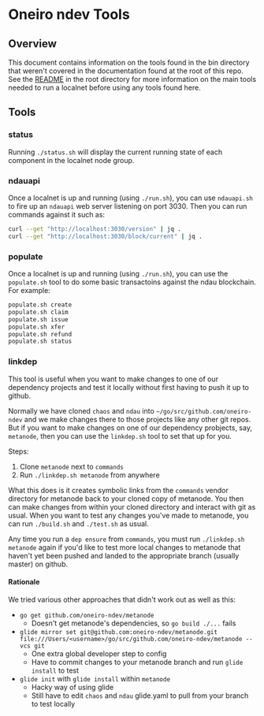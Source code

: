 # Oneiro ndev Tools

## Overview

This document contains information on the tools found in the bin directory that weren't covered in the documentation found at the root of this repo.  See the [README](../README.md) in the root directory for more information on the main tools needed to run a localnet before using any tools found here.

## Tools

### status

Running `./status.sh` will display the current running state of each component in the localnet node group.

### ndauapi

Once a localnet is up and running (using `./run.sh`), you can use `ndauapi.sh` to fire up an `ndauapi` web server listening on port 3030.  Then you can run commands against it such as:

```sh
curl --get "http://localhost:3030/version" | jq .
curl --get "http://localhost:3030/block/current" | jq .
```

### populate

Once a localnet is up and running (using `./run.sh`), you can use the `populate.sh` tool to do some basic transactoins against the ndau blockchain.  For example:

```sh
populate.sh create
populate.sh claim
populate.sh issue
populate.sh xfer
populate.sh refund
populate.sh status
```

### linkdep

This tool is useful when you want to make changes to one of our dependency projects and test it locally without first having to push it up to github.

Normally we have cloned `chaos` and `ndau` into `~/go/src/github.com/oneiro-ndev` and we make changes there to those projects like any other git repos.  But if you want to make changes on one of our dependency probjects, say, `metanode`, then you can use the `linkdep.sh` tool to set that up for you.

Steps:

1. Clone `metanode` next to `commands`
1. Run `./linkdep.sh metanode` from anywhere

What this does is it creates symbolic links from the `commands` vendor directory for metanode back to your cloned copy of metanode.  You then can make changes from within your cloned directory and interact with git as usual.  When you want to test any changes you've made to metanode, you can run `./build.sh` and `./test.sh` as usual.

Any time you run a `dep ensure` from `commands`, you must run `./linkdep.sh metanode` again if you'd like to test more local changes to metanode that haven't yet been pushed and landed to the appropriate branch (usually master) on github.

#### Rationale

We tried various other approaches that didn't work out as well as this:

* `go get github.com/oneiro-ndev/metanode`
    - Doesn't get metanode's dependencies, so `go build ./...` fails
* `glide mirror set git@github.com:oneiro-ndev/metanode.git file:///Users/<username>/go/src/github.com/oneiro-ndev/metanode --vcs git`
    - One extra global developer step to config
    - Have to commit changes to your metanode branch and run `glide install` to test
* `glide init` with `glide install` within `metanode`
    - Hacky way of using glide
    - Still have to edit `chaos` and `ndau` glide.yaml to pull from your branch to test locally
